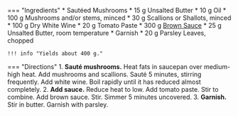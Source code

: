 === "Ingredients"
    * Sautéed Mushrooms
        * 15 g Unsalted Butter
        * 10 g Oil
        * 100 g Mushrooms and/or stems, minced
        * 30 g Scallions or Shallots, minced
        * 100 g Dry White Wine
    * 20 g Tomato Paste
    * 300 g [Brown Sauce](brown-sauce.md)
    * 25 g Unsalted Butter, room temperature
    * Garnish
        * 20 g Parsley Leaves, chopped

    !!! info "Yields about 400 g."

=== "Directions"
    1. **Sauté mushrooms.** Heat fats in saucepan over medium-high heat. Add mushrooms and scallions. Sauté 5 minutes, stirring frequently. Add white wine. Boil rapidly until it has reduced almost completely.
    2. **Add sauce.** Reduce heat to low. Add tomato paste. Stir to combine. Add brown sauce. Stir. Simmer 5 minutes uncovered.
    3. **Garnish.** Stir in butter. Garnish with parsley.

[^1]: {{ cite.child_french_cooking }}
